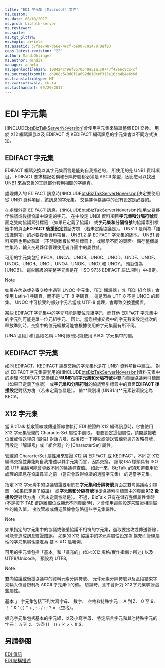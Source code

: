 ```yaml
---
title: "EDI 字元集 |Microsoft 文件"
ms.custom: 
ms.date: 06/08/2017
ms.prod: biztalk-server
ms.reviewer: 
ms.suite: 
ms.tgt_pltfrm: 
ms.topic: article
ms.assetid: 57fae748-d66e-4ecf-be00-70147078ef93
caps.latest.revision: "22"
author: MandiOhlinger
ms.author: mandia
manager: anneta
ms.openlocfilehash: 108424cf9ef8670340e51a1c9747f42eec9cc4cf
ms.sourcegitcommit: cb908c540d8f1a692d01dc8f313e16cb4b4e696d
ms.translationtype: MT
ms.contentlocale: zh-TW
ms.lasthandoff: 09/20/2017
---
```

# <a name="edi-character-sets"></a>EDI 字元集
[!INCLUDE[btsBizTalkServerNoVersion](../includes/btsbiztalkservernoversion-md.md)]會使用字元集來驗證整個 EDI 交換。 用於 X12 編碼訊息以及 EDIFACT 或 KEDIFACT 編碼訊息的字元集會以不同方式決定。  
  
## <a name="edifact-character-set"></a>EDIFACT 字元集  
 EDIFACT 編碼交換以其字元集而言是能夠自我描述的， 所使用的是 UNB1 資料項目。 EDIFACT 要求標記名稱和分隔符號都必須是 ASCII 類型，因此您可以找出 UNB1 來為交換的其餘部分套用相關的字碼頁。  
  
 處理傳入的 EDIFACT 訊息時[!INCLUDE[btsBizTalkServerNoVersion](../includes/btsbiztalkservernoversion-md.md)]決定要使用從 UNB1 資料項目，該訊息的字元集。 交易夥伴協議中的沒有設定是必要的。  
  
 在處理外寄 EDIFACT 訊息，[!INCLUDE[btsBizTalkServerNoVersion](../includes/btsbiztalkservernoversion-md.md)]使用交易夥伴協議或後援協議中設定的字元。 在中設定 UNB1 資料項目**字元集和分隔符號**頁面之雙向協議索引標籤 （如果已定義了協議） 或**字元集和分隔符號**的協議索引標籤中的頁面**EDIFACT 後援設定**對話方塊 （若未定義協議是）。 UNB1.1 是稱為「語法識別項」的必要複合資料項目。 UNB1.2 是 EDIFACT 字元集的版本。 UNB1 資料項目也用於驗證 （不時跳離欄位索引標籤上，或顯示不同的頁面） 儲存整個屬性集時，輸入交易夥伴管理使用者介面中的屬性值。  
  
 可用的字元集包括 KECA、UNOA、UNOB、UNOC、UNOD、UNOE、UNOF、UNOG、UNOH、UNOI、UNOJ、UNOK、UNOX 和 UNOY。 預設值為 [UNOB]。 這些層級的完整字元集是在「ISO 9735 EDIFACT 語法規則」中指定。  
  
> [!NOTE]
>  如果在內送或外寄交換中遇到 UNOC 字元集，「EDI 解譯器」或「EDI 組合器」會使用 Latin-1 字碼頁，而不是 UTF-8 字碼頁。 這是因為 UTF-8 不是 UNOC 的超集。 UNOC 中可接受的部分字元若當成 UTF-8 處理，會導致交換遭擱置。  
  
 某些 EDIFACT 字元集中的字元可能是雙位元組字元，而其他 EDIFACT 字元集中的字元則可能是單一位元組字元。 因此，當您根據交換中的字元數來設定批次的釋放準則時，交換中的位元組數可能會根據使用的字元集而有所不同。  
  
 [UNA 區段] 和 [區段名稱 UNB] 限制只能使用 ASCII 字元集中的值。  
  
## <a name="kedifact-character-set"></a>KEDIFACT 字元集  
 如同 EDIFACT，KEDIFACT 編碼交換的字元集也是在 UNB1 資料項目中建立。 對於 EDIFACT 字元集要套用的[!INCLUDE[btsBizTalkServerNoVersion](../includes/btsbiztalkservernoversion-md.md)]資料元素中的處理 KEDIFACT 交換建立時**UNB1**的**字元集和分隔符號**中雙向頁面協議索引標籤 （如果已定義了協議） 或**字元集和分隔符號**的協議索引標籤中的頁面**EDIFACT 後援設定**對話方塊 （若未定義協議是）。 值**識別項 (UNB1.1)**元素必須設定為 KECA。  
  
## <a name="x12-character-set"></a>X12 字元集  
 當 BizTalk 接收管線或傳送管線會執行 EDI 驗證的 X12 編碼訊息時，它會使用 X12 字元集管線的 CharacterSet 屬性中選取。 若要設定這個屬性，請開啟接收位置或傳送埠的 [屬性] 對話方塊，然後按一下接收或傳送管線旁邊的省略符號，再設定「解譯器」或「組合器」的 [CharacterSet] 屬性。  
  
 管線的 CharacterSet 屬性用來驗證 X12 與 EDIFACT 或 KEDIFACT，不同之 X12 編碼交換並非能夠自我描述以其字元集而言，因為交換。 讀取 ISA 標頭具有 ISO 或 UTF 編碼可能會導致不同的協議尋查值。 如此一來，BizTalk 必須知道要用於處理的訊息在協議尋查之前 （當它會取得協議的適當字元集） 的適當字元集。  
  
 指定 X12 字元集中的協議驗證要用於在**字元集和分隔符號**頁面之雙向協議索引標籤 （如果已定義了協議） 或**字元集和分隔符號**後援協議索引標籤中的頁面**X12 後援設定**對話方塊 （若未定義協議是）。 不過，BizTalk 只有在儲存整個屬性集時 (不是按下 TAB 鍵跳離欄位或顯示不同頁面時)，才會使用這些設定來驗證相關屬性的輸入值。 接收管線或傳送管線會忽略這些字元集屬性。  
  
> [!NOTE]
>  如果指定的字元集中的協議或後援協議不相符的字元集，選取要接收或傳送管線，可能會造成訊息驗證錯誤。 如果的 X12 協議中的字元將屬性設定為 擴充而管線屬性的字元集屬性設定為 基本 X12 是範例。  
  
 可用的字元集包括「基本」和「擴充的」(如＜X12 規格/實作指南＞所述) 以及 UTF8/Unicode。 預設為 UTF8。  
  
> [!NOTE]
>  雙向協議或後援協議中的資料元素分隔符號、 元件元素分隔符號以及區段結束字元輸入值會限制為 ASCII 字元集中的值。 驗證時，並不會針對 X12 字元集驗證這些屬性。  
  
 基本 」 字元集包括下列大寫字母、 數字、 空格和特殊字元： A 到 Z、 0 至 9、 ！ “ & ’ ( ) * + , - . / : ; ? = （空格）。  
  
 擴充字元集包括基本的字元組，以及小寫字母、 特定語言字元和其他特殊字元的字元： a 到 z、 %@ [] _ {} \ &#124;\< > ~ # $。  
  
## <a name="see-also"></a>另請參閱  
 [EDI 傳訊](../core/edi-messaging.md)   
 [EDI 結構描述](../core/edi-schemas.md)
